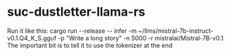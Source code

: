 # suc-dustletter-llama-rs





Run it like this: cargo run --release -- infer -m ~/llms/mistral-7b-instruct-v0.1.Q4_K_S.gguf -p "Write a long story" -n 5000 -r mistralai/Mistral-7B-v0.1
The important bit is to tell it to use the tokenizer at the end
